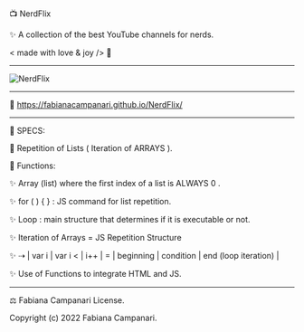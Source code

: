 📺 NerdFlix

✨ A collection of the best YouTube channels for nerds.

< made with love & joy /> 🤎

____________________________________________________________________________________________________________________


![NerdFlix](https://user-images.githubusercontent.com/113218619/201764410-bac33e4b-bfb4-4009-9756-a669b1cd4e07.png)

____________________________________________________________________________________________________________________

🚀 https://fabianacampanari.github.io/NerdFlix/
____________________________________________________________________________________________________________________


📌 SPECS:

💫 Repetition of Lists ( Iteration of ARRAYS ).

💫 Functions:

✨ Array (list) where the first index of a list is ALWAYS 0 .

✨ for ( ) { } : JS command for list repetition.

✨ Loop : main structure that determines if it is executable or not.

✨ Iteration of Arrays = JS Repetition Structure

✨ ⇢ | var i | var i < | i++ | = | beginning | condition | end (loop iteration) |

✨ Use of Functions to integrate HTML and JS.

____________________________________________________________________________________________________________________

⚖︎ Fabiana Campanari License.

Copyright (c) 2022 Fabiana Campanari.



